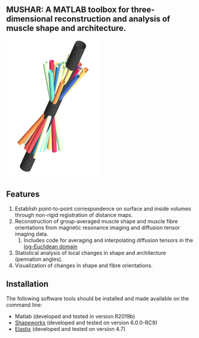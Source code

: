 ## MUSHAR: A MATLAB toolbox for three-dimensional reconstruction and analysis of muscle shape and architecture.
<img src="img/mean-fibre-orient.png" alt="Fibre-orientations"
	title="Individual and group-averaged fibre orientation" width="250"/>
    
## Features
1. Establish point-to-point correspondence on surface and inside volumes through non-rigid registration of distance maps.
1. Reconstruction of group-averaged muscle shape and muscle fibre orientations from magnetic resonance imaging and diffusion tensor imaging data.
    1. Includes code for averaging and interpolating diffusion tensors in the [log-Euclidean domain](https://doi.org/10.1002/mrm.20965)
1. Statistical analysis of local changes in shape and architecture (pennation angles).
1. Visualization of changes in shape and fibre orientations.

## Installation
The following software tools should be installed and made available on the command line:
* Matlab (developed and tested in version R2019b)
* [Shapeworks](http://sciinstitute.github.io/ShapeWorks/) (developed and tested on version 6.0.0-RC9)
* [Elastix](https://elastix.lumc.nl/) (developed and tested on version 4.7)


